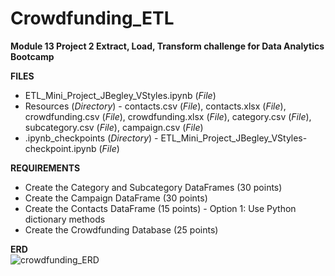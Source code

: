 # Crowdfunding_ETL
<strong>Module 13 Project 2 Extract, Load, Transform challenge for Data Analytics Bootcamp</strong>

<strong>FILES</strong>
<ul>
<li>ETL_Mini_Project_JBegley_VStyles.ipynb (<em>File</em>)
<li>Resources (<em>Directory</em>) - contacts.csv (<em>File</em>), contacts.xlsx (<em>File</em>), crowdfunding.csv (<em>File</em>), crowdfunding.xlsx (<em>File</em>), category.csv (<em>File</em>), subcategory.csv (<em>File</em>), campaign.csv (<em>File</em>)
<li>.ipynb_checkpoints (<em>Directory</em>) - ETL_Mini_Project_JBegley_VStyles-checkpoint.ipynb (<em>File</em>)</li>
</ul>

<strong>REQUIREMENTS</strong>
<ul>
<li>Create the Category and Subcategory DataFrames (30 points)
<li>Create the Campaign DataFrame (30 points)
<li>Create the Contacts DataFrame (15 points) - Option 1: Use Python dictionary methods
<li>Create the Crowdfunding Database (25 points)
</li>
</ul>

<strong>ERD</strong><br>
![crowdfunding_ERD](https://user-images.githubusercontent.com/121570218/234078195-9e6abb95-5815-4d32-bd8c-fe145a7ec9e9.png)
